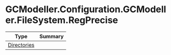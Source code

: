 ﻿
# GCModeller.Configuration.GCModeller.FileSystem.RegPrecise

|Type|Summary|
|----|-------|
|[Directories](./Directories.md)||


